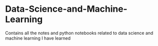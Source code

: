 # Data-Science-and-Machine-Learning
Contains all the notes and python notebooks related to data science and machine learning I have learned
